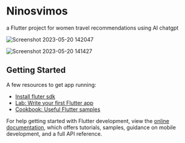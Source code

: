 # Ninosvimos

a Flutter project for women travel recommendations using AI chatgpt

![Screenshot 2023-05-20 142047](https://github.com/fedesenmartin/ninosvimos/assets/17075982/194092ca-4907-456a-9d7f-ca5bea8aadf6)

![Screenshot 2023-05-20 141427](https://github.com/fedesenmartin/ninosvimos/assets/17075982/4a935859-51e4-4280-91f0-3a10581153bd)

## Getting Started


A few resources to get app running:
- [Install fluter sdk](https://docs.flutter.dev/get-started/install)
- [Lab: Write your first Flutter app](https://docs.flutter.dev/get-started/codelab)
- [Cookbook: Useful Flutter samples](https://docs.flutter.dev/cookbook)

For help getting started with Flutter development, view the
[online documentation](https://docs.flutter.dev/), which offers tutorials,
samples, guidance on mobile development, and a full API reference.
